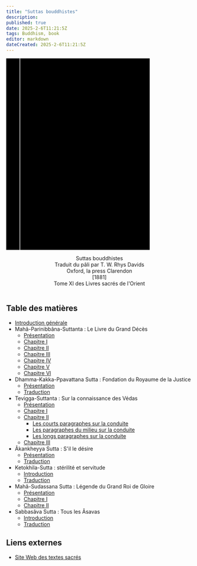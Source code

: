 ```yaml
---
title: "Suttas bouddhistes"
description: 
published: true
date: 2025-2-6T11:21:5Z
tags: Buddhism, book
editor: markdown
dateCreated: 2025-2-6T11:21:5Z
---
```


<div class="urantiapedia-book-front urantiapedia-book-islam"><svg xmlns="http://www.w3.org/2000/svg" width="102.6mm" height="136.8mm" viewBox="0 0 102.6 136.8" version="1.1">	<g transform="translate(-7,-5)">		<rect width="9.6" height="136.8" x="7" y="5" />		<rect width="96.9" height="136.8" x="17" y="5" />		<text style="font-size:5px" x="61" y="22">T.W. Rhys Davids</text>		<text style="font-size:4px" x="61" y="125">1881</text>		<text style="font-size:9px" x="61" y="60">Suttas bouddhistes</text>	</g></svg></div><p style="text-align:center;"><span class="text-h3">Suttas bouddhistes</span><br><span class="text-h5">Traduit du pâli par T. W. Rhys Davids</span><br>Oxford, la press Clarendon<br>[1881]<br>Tome XI des Livres sacrés de l'Orient<br><br></p>
## Table des matières

- [Introduction générale](/fr/book/Buddhism/Buddhist_Suttas/General_Introduction)
- Mahâ-Parinibbâna-Suttanta : Le Livre du Grand Décès
	- [Présentation](/fr/book/Buddhism/Buddhist_Suttas/Maha_Parinibbana_Intro)
	- [Chapitre I](/fr/book/Buddhism/Buddhist_Suttas/Maha_Parinibbana_1)
	- [Chapitre II](/fr/book/Buddhism/Buddhist_Suttas/Maha_Parinibbana_2)
	- [Chapitre III](/fr/book/Buddhism/Buddhist_Suttas/Maha_Parinibbana_3)
	- [Chapitre IV](/fr/book/Buddhism/Buddhist_Suttas/Maha_Parinibbana_4)
	- [Chapitre V](/fr/book/Buddhism/Buddhist_Suttas/Maha_Parinibbana_5)
	- [Chapitre VI](/fr/book/Buddhism/Buddhist_Suttas/Maha_Parinibbana_6)
- Dhamma-Kakka-Ppavattana Sutta : Fondation du Royaume de la Justice
	- [Présentation](/fr/book/Buddhism/Buddhist_Suttas/Dhamma_Kakka_Intro)
	- [Traduction](/fr/book/Buddhism/Buddhist_Suttas/Dhamma_Kakka_Traduction)
- Tevigga-Suttanta : Sur la connaissance des Védas
	- [Présentation](/fr/book/Buddhism/Buddhist_Suttas/Tevigga_Suttanta_Intro)
	- [Chapitre I](/fr/book/Buddhism/Buddhist_Suttas/Tevigga_Suttanta_1)
	- [Chapitre II](/fr/book/Buddhism/Buddhist_Suttas/Tevigga_Suttanta_2)
		- [Les courts paragraphes sur la conduite](/fr/book/Buddhism/Buddhist_Suttas/Tevigga_Suttanta_2#Short)
		- [Les paragraphes du milieu sur la conduite](/fr/book/Buddhism/Buddhist_Suttas/Tevigga_Suttanta_2#Middle)
		- [Les longs paragraphes sur la conduite](/fr/book/Buddhism/Buddhist_Suttas/Tevigga_Suttanta_2#Long)
	- [Chapitre III](/fr/book/Buddhism/Buddhist_Suttas/Tevigga_Suttanta_3)
- Âkankheyya Sutta : S'il le désire
	- [Présentation](/fr/book/Buddhism/Buddhist_Suttas/Akankheyya_Sutta_Intro)
	- [Traduction](/fr/book/Buddhism/Buddhist_Suttas/Akankheyya_Sutta_Translation)
- Ketokhila-Sutta : stérilité et servitude
	- [Introduction](/fr/book/Buddhism/Buddhist_Suttas/Ketokhila_Sutta_Intro)
	- [Traduction](/fr/book/Buddhism/Buddhist_Suttas/Ketokhila_Sutta_Translation)
- Mahâ-Sudassana Sutta : Légende du Grand Roi de Gloire
	- [Présentation](/fr/book/Buddhism/Buddhist_Suttas/Maha_Sudassana_Sutta_Intro)
	- [Chapitre I](/fr/book/Buddhism/Buddhist_Suttas/Maha_Sudassana_Sutta_1)
	- [Chapitre II](/fr/book/Buddhism/Buddhist_Suttas/Maha_Sudassana_Sutta_2)
- Sabbasâva Sutta : Tous les Âsavas
	- [Introduction](/fr/book/Buddhism/Buddhist_Suttas/Sabbasava_Sutta_Intro)
	- [Traduction](/fr/book/Buddhism/Buddhist_Suttas/Sabbasava_Sutta_Translation)

## Liens externes

- [Site Web des textes sacrés](https://sacred-texts.com/bud/sbe11/index.htm)
